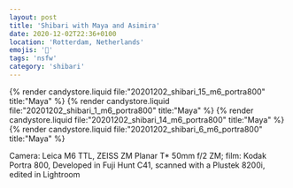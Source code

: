 ```yaml
---
layout: post
title: 'Shibari with Maya and Asimira'
date: 2020-12-02T22:36+0100
location: 'Rotterdam, Netherlands'
emojis: '🔞'
tags: 'nsfw'
category: 'shibari'
---
```


{% render candystore.liquid file:"20201202_shibari_15_m6_portra800" title:"Maya" %}
{% render candystore.liquid file:"20201202_shibari_1_m6_portra800" title:"Maya" %}
{% render candystore.liquid file:"20201202_shibari_14_m6_portra800" title:"Maya" %}
{% render candystore.liquid file:"20201202_shibari_6_m6_portra800" title:"Maya" %}

Camera: Leica M6 TTL, ZEISS ZM Planar T\* 50mm f/2 ZM; film: Kodak Portra 800, Developed in Fuji Hunt C41, scanned with a Plustek 8200i, edited in Lightroom
